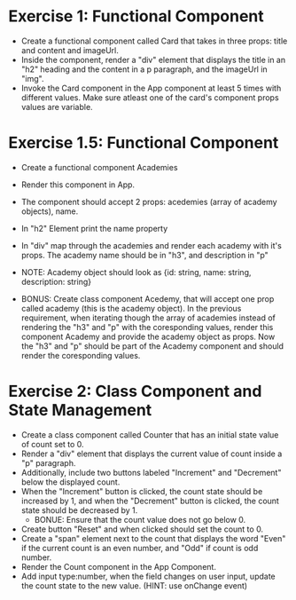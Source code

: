# Exercise 1: Functional Component

- Create a functional component called Card that takes in three props: title and content and imageUrl.
- Inside the component, render a "div" element that displays the title in an "h2" heading and the content in a p paragraph, and the imageUrl in "img".
- Invoke the Card component in the App component at least 5 times with different values. Make sure atleast one of the card's component props values are variable.

# Exercise 1.5: Functional Component

- Create a functional component Academies
- Render this component in App.
- The component should accept 2 props: acedemies (array of academy objects), name.
- In "h2" Element print the name property
- In "div" map through the academies and render each academy with it's props. The academy name should be in "h3", and description in "p"
- NOTE: Academy object should look as {id: string, name: string, description: string}

- BONUS: Create class component Acedemy, that will accept one prop called academy (this is the academy object). In the previous requirement, when iterating
  though the array of academies instead of rendering the "h3" and "p" with the coresponding values, render this component Academy and provide the academy object as props.
  Now the "h3" and "p" should be part of the Academy component and should render the coresponding values.

# Exercise 2: Class Component and State Management

- Create a class component called Counter that has an initial state value of count set to 0.
- Render a "div" element that displays the current value of count inside a "p" paragraph.
- Additionally, include two buttons labeled "Increment" and "Decrement" below the displayed count.
- When the "Increment" button is clicked, the count state should be increased by 1, and when the "Decrement" button is clicked, the count state should be decreased by 1.
  - BONUE: Ensure that the count value does not go below 0.
- Create button "Reset" and when clicked should set the count to 0.
- Create a "span" element next to the count that displays the word "Even" if the current count is an even number, and "Odd" if count is odd number.
- Render the Count component in the App Component.
- Add input type:number, when the field changes on user input, update the count state to the new value. (HINT: use onChange event)
